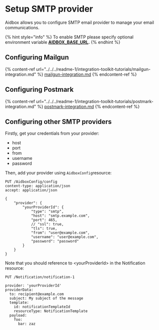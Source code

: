 # Setup SMTP provider

Aidbox allows you to configure SMTP email provider to manage your email communications.

{% hint style="info" %}
To enable SMTP please specify optional environment variable [**AIDBOX\_BASE\_URL**](../../../reference/environment-variables/optional-environment-variables.md#aidbox_base_url)**.**
{% endhint %}

## Configuring Mailgun

{% content-ref url="../../../readme-1/integration-toolkit-tutorials/mailgun-integration.md" %}
[mailgun-integration.md](../../../readme-1/integration-toolkit-tutorials/mailgun-integration.md)
{% endcontent-ref %}

## Configuring Postmark

{% content-ref url="../../../readme-1/integration-toolkit-tutorials/postmark-integration.md" %}
[postmark-integration.md](../../../readme-1/integration-toolkit-tutorials/postmark-integration.md)
{% endcontent-ref %}

## Configuring other SMTP providers

Firstly, get your credentials from your provider:

* host
* port
* from
* username
* password

Then, add your provider using `AidboxConfig`resource:&#x20;

```
PUT /AidboxConfig/config
content-type: application/json
accept: application/json

{
    "provider": {
        "yourProviderId": {
            "type": "smtp",
            "host": "smtp.example.com",
            "port": 465,
            // "ssl": true,
            "tls": true,
            "from": "user@example.com",
            "username": "user@example.com",
            "password": "password"
        }
    }
}
```

Note that you should reference to \<yourProviderId> in the Notification resource:

```
PUT /Notification/notification-1

provider: 'yourProviderId'
providerData:
  to: recipient@example.com
  subject: My subject of the message
  template:
    id: notificationTemplateId
    resourceType: NotificationTemplate
  payload:
    foo:
      bar: zaz
```
